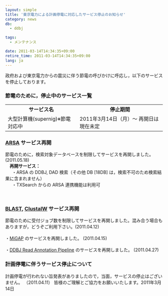 ```yaml
---
layout: simple
title: '東京電力による計画停電に対応したサービス停止のお知らせ'
category: news
db:
  - ddbj

tags:
  - メンテナンス

date: 2011-03-14T14:34:35+09:00
retire_time: 2011-03-14T14:34:35+09:00
lang: ja
---
```


<html>政府および東京電力からの震災に伴う節電の呼びかけに呼応し，以下のサービスを停止しております。 

<h3>節電のために，停止中のサービス一覧</h3>

<table>
    <tbody>
        <tr>
            <td align="center"><strong>サービス名</strong></td>
            <td align="center"><strong>停止期間</strong></td>
        </tr>
        <tr>
            <td>大型計算機(supernig)※節電対応中</td>
            <td valign="top">2011年3月14日（月）～ 再開日は現在未定</td>
        </tr>
    </tbody>
</table><a name="restart"></a>

<h3><a href="http://arsa.ddbj.nig.ac.jp/top-j.html" target="_blank">ARSA</a> サービス再開</h3>

<p>節電のために，検索対象データベースを制限してサービスを再開しました。(2011.05.18)<br><b>　再開サービス：</b><br>  　・ARSA の DDBJ, DAD 検索（その他 DB [18DB] は，検索不可のため検索結果に含まれません）<br>  　・TXSearch からの ARSA 連携機能は利用可</p><br>

<h3><a href="http://blast.ddbj.nig.ac.jp/top-j.html" target="_blank">BLAST</a>, <a href="http://clustalw.ddbj.nig.ac.jp/top-j.html" target="_blank">ClustalW</a> サービス再開</h3>

<p>節電のために受付ジョブ数を制限してサービスを再開しました。混み合う場合もありますが，どうぞご利用下さい。(2011.04.12)<br><br>・<a href="http://www.migap.org/index.php/ja" target="_blank">MiGAP</a> のサービスを再開しました。 (2011.04.15)<br><br>・<a href="https://p.ddbj.nig.ac.jp/pipeline/" target="_blank">DDBJ Read Annotation Pipeline</a> のサービスを再開しました。 (2011.04.27)</p><a name="today"></a>

<h3>計画停電に伴うサービス停止について</h3>計画停電が行われない旨発表がありましたので，当面，サービスの停止はございません。 （2011.04.11） 皆様のご理解とご協力をお願いいたします。2011年3月14日
</html>
